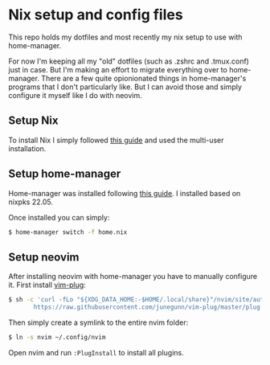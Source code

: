 # Nix setup and config files

This repo holds my dotfiles and most recently my nix setup to use with home-manager.

For now I'm keeping all my "old" dotfiles (such as .zshrc and .tmux.conf) just in case. But I'm making an effort to migrate everything over to home-manager. There are a few quite opionionated things in home-manager's programs that I don't particularly like. But I can avoid those and simply configure it myself like I do with neovim.

## Setup Nix
To install Nix I simply followed [this guide](https://nixos.org/download.html) and used the multi-user installation.

## Setup home-manager
Home-manager was installed following [this guide](https://nix-community.github.io/home-manager/index.html#sec-install-standalone). I installed based on nixpks 22.05.

Once installed you can simply:
```sh
$ home-manager switch -f home.nix
```

## Setup neovim
After installing neovim with home-manager you have to manually configure it. First install [vim-plug](https://github.com/junegunn/vim-plug):
```sh
$ sh -c 'curl -fLo "${XDG_DATA_HOME:-$HOME/.local/share}"/nvim/site/autoload/plug.vim --create-dirs \
       https://raw.githubusercontent.com/junegunn/vim-plug/master/plug.vim'
```

Then simply create a symlink to the entire nvim folder:
```sh
$ ln -s nvim ~/.config/nvim
```

Open nvim and run `:PlugInstall` to install all plugins.
